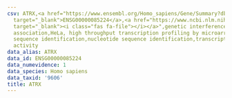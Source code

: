 ```yaml
---
csv: ATRX,<a href="https://www.ensembl.org/Homo_sapiens/Gene/Summary?db=core;g=ENSG00000085224"
  target="_blank">ENSG00000085224</a>,<a href="https://www.ncbi.nlm.nih.gov/pubmed/17216044"
  target="_blank"><i class="fas fa-file"></i></a>",genetic interference,functional
  association,HeLa, high throughput transcription profiling by microarray,nucleotide
  sequence identification,nucleotide sequence identification,transcriptional regulation,down-regulates
  activity
data_alias: ATRX
data_id: ENSG00000085224
data_numevidence: 1
data_species: Homo sapiens
data_taxid: '9606'
title: ATRX
---
```

